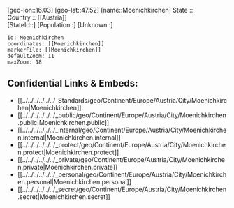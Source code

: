 ﻿---
location: [47.52,16.03] 
mapzoom: [7,12] 
mapmarker: city 
type: City
tags:
- geo/City


SpocWebEntityId: 32697
isDeleted: false
confidential: public

---
[geo-lon::16.03] 
[geo-lat::47.52] 
[name::Moenichkirchen] 
State ::  
Country :: [[Austria]]  
[StateId::] 
[Population::] 
[Unknown::] 


```leaflet
id: Moenichkirchen
coordinates: [[Moenichkirchen]] 
markerFile: [[Moenichkirchen]] 
defaultZoom: 11 
maxZoom: 18
```


## Confidential Links & Embeds: 
- [[../../../../../../_Standards/geo/Continent/Europe/Austria/City/Moenichkirchen|Moenichkirchen]] 
- [[../../../../../../_public/geo/Continent/Europe/Austria/City/Moenichkirchen.public|Moenichkirchen.public]] 
- [[../../../../../../_internal/geo/Continent/Europe/Austria/City/Moenichkirchen.internal|Moenichkirchen.internal]] 
- [[../../../../../../_protect/geo/Continent/Europe/Austria/City/Moenichkirchen.protect|Moenichkirchen.protect]] 
- [[../../../../../../_private/geo/Continent/Europe/Austria/City/Moenichkirchen.private|Moenichkirchen.private]] 
- [[../../../../../../_personal/geo/Continent/Europe/Austria/City/Moenichkirchen.personal|Moenichkirchen.personal]] 
- [[../../../../../../_secret/geo/Continent/Europe/Austria/City/Moenichkirchen.secret|Moenichkirchen.secret]] 
